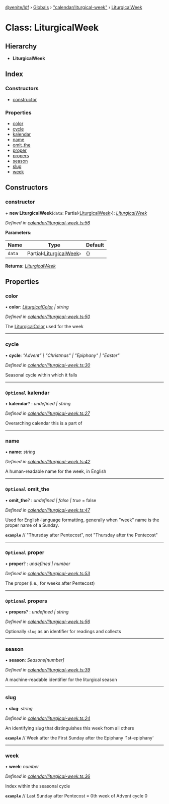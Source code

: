 [@venite/ldf](../README.md) › [Globals](../globals.md) › ["calendar/liturgical-week"](../modules/_calendar_liturgical_week_.md) › [LiturgicalWeek](_calendar_liturgical_week_.liturgicalweek.md)

# Class: LiturgicalWeek

## Hierarchy

* **LiturgicalWeek**

## Index

### Constructors

* [constructor](_calendar_liturgical_week_.liturgicalweek.md#constructor)

### Properties

* [color](_calendar_liturgical_week_.liturgicalweek.md#color)
* [cycle](_calendar_liturgical_week_.liturgicalweek.md#cycle)
* [kalendar](_calendar_liturgical_week_.liturgicalweek.md#optional-kalendar)
* [name](_calendar_liturgical_week_.liturgicalweek.md#name)
* [omit_the](_calendar_liturgical_week_.liturgicalweek.md#optional-omit_the)
* [proper](_calendar_liturgical_week_.liturgicalweek.md#optional-proper)
* [propers](_calendar_liturgical_week_.liturgicalweek.md#optional-propers)
* [season](_calendar_liturgical_week_.liturgicalweek.md#season)
* [slug](_calendar_liturgical_week_.liturgicalweek.md#slug)
* [week](_calendar_liturgical_week_.liturgicalweek.md#week)

## Constructors

###  constructor

\+ **new LiturgicalWeek**(`data`: Partial‹[LiturgicalWeek](_calendar_liturgical_week_.liturgicalweek.md)›): *[LiturgicalWeek](_calendar_liturgical_week_.liturgicalweek.md)*

*Defined in [calendar/liturgical-week.ts:56](https://github.com/gbj/venite/blob/3dad69a/ldf/src/calendar/liturgical-week.ts#L56)*

**Parameters:**

Name | Type | Default |
------ | ------ | ------ |
`data` | Partial‹[LiturgicalWeek](_calendar_liturgical_week_.liturgicalweek.md)› | {} |

**Returns:** *[LiturgicalWeek](_calendar_liturgical_week_.liturgicalweek.md)*

## Properties

###  color

• **color**: *[LiturgicalColor](_calendar_liturgical_color_.liturgicalcolor.md) | string*

*Defined in [calendar/liturgical-week.ts:50](https://github.com/gbj/venite/blob/3dad69a/ldf/src/calendar/liturgical-week.ts#L50)*

The [LiturgicalColor](_calendar_liturgical_color_.liturgicalcolor.md) used for the week

___

###  cycle

• **cycle**: *"Advent" | "Christmas" | "Epiphany" | "Easter"*

*Defined in [calendar/liturgical-week.ts:30](https://github.com/gbj/venite/blob/3dad69a/ldf/src/calendar/liturgical-week.ts#L30)*

Seasonal cycle within which it falls

___

### `Optional` kalendar

• **kalendar**? : *undefined | string*

*Defined in [calendar/liturgical-week.ts:27](https://github.com/gbj/venite/blob/3dad69a/ldf/src/calendar/liturgical-week.ts#L27)*

Overarching calendar this is a part of

___

###  name

• **name**: *string*

*Defined in [calendar/liturgical-week.ts:42](https://github.com/gbj/venite/blob/3dad69a/ldf/src/calendar/liturgical-week.ts#L42)*

A human-readable name for the week, in English

___

### `Optional` omit_the

• **omit_the**? : *undefined | false | true* = false

*Defined in [calendar/liturgical-week.ts:47](https://github.com/gbj/venite/blob/3dad69a/ldf/src/calendar/liturgical-week.ts#L47)*

Used for English-language formatting, generally when "week" name is the proper name of a Sunday.

**`example`** 
// "Thursday after Pentecost", not "Thursday after the Pentecost"

___

### `Optional` proper

• **proper**? : *undefined | number*

*Defined in [calendar/liturgical-week.ts:53](https://github.com/gbj/venite/blob/3dad69a/ldf/src/calendar/liturgical-week.ts#L53)*

The proper (i.e., for weeks after Pentecost)

___

### `Optional` propers

• **propers**? : *undefined | string*

*Defined in [calendar/liturgical-week.ts:56](https://github.com/gbj/venite/blob/3dad69a/ldf/src/calendar/liturgical-week.ts#L56)*

Optionally `slug` as an identifier for readings and collects

___

###  season

• **season**: *Seasons[number]*

*Defined in [calendar/liturgical-week.ts:39](https://github.com/gbj/venite/blob/3dad69a/ldf/src/calendar/liturgical-week.ts#L39)*

A machine-readable identifier for the liturgical season

___

###  slug

• **slug**: *string*

*Defined in [calendar/liturgical-week.ts:24](https://github.com/gbj/venite/blob/3dad69a/ldf/src/calendar/liturgical-week.ts#L24)*

An identifying slug that distinguishes this week from all others

**`example`** 
// Week after the First Sunday after the Epiphany
'1st-epiphany'

___

###  week

• **week**: *number*

*Defined in [calendar/liturgical-week.ts:36](https://github.com/gbj/venite/blob/3dad69a/ldf/src/calendar/liturgical-week.ts#L36)*

Index within the seasonal cycle

**`example`** 
// Last Sunday after Pentecost = 0th week of Advent cycle
0
